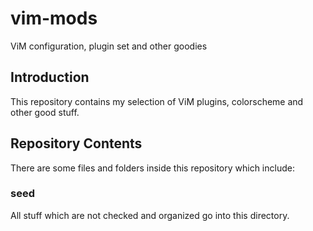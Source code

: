 # vim-mods

ViM configuration, plugin set and other goodies

## Introduction

This repository contains my selection of ViM plugins, colorscheme and other good stuff.

## Repository Contents

There are some files and folders inside this repository which include:

### seed

All stuff which are not checked and organized go into this directory.

